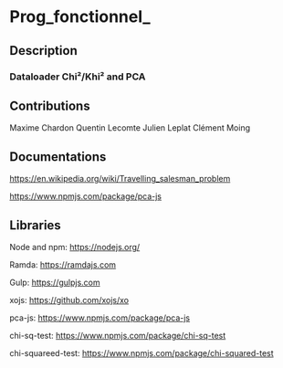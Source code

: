 # Prog_fonctionnel_

## Description


### Dataloader Chi²/Khi² and PCA


## Contributions

Maxime Chardon
Quentin Lecomte
Julien Leplat
Clément Moing

## Documentations

https://en.wikipedia.org/wiki/Travelling_salesman_problem

https://www.npmjs.com/package/pca-js



## Libraries

Node and npm:
https://nodejs.org/

Ramda:
https://ramdajs.com

Gulp:
https://gulpjs.com

xojs:
https://github.com/xojs/xo

pca-js:
https://www.npmjs.com/package/pca-js

chi-sq-test:
https://www.npmjs.com/package/chi-sq-test

chi-squareed-test:
https://www.npmjs.com/package/chi-squared-test
